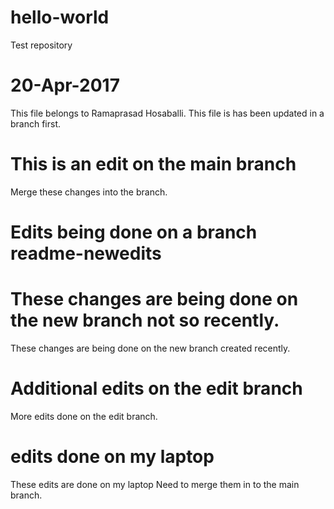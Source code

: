 # hello-world
Test repository 
# 20-Apr-2017  
This file belongs to Ramaprasad Hosaballi.  This file is has been updated in a branch first.
# This is an edit on the main branch
Merge these changes into the branch.
# Edits being done on a branch readme-newedits
These changes are being done on the new branch not so recently.
=======
These changes are being done on the new branch created recently.
# Additional edits on the edit branch
More edits done on the edit branch.

# edits done on my laptop
These edits are done on my laptop
Need to merge them in to the main branch.

